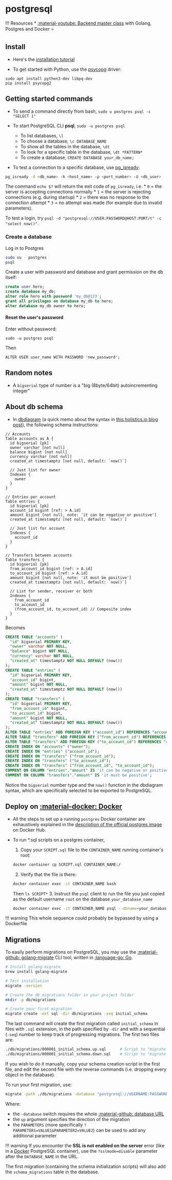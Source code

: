 # postgresql

!!! Resources
    * [:material-youtube: Backend master class](https://youtube.com/playlist?list=PLy_6D98if3ULEtXtNSY_2qN21VCKgoQAE) with Golang, Postgres and Docker :star:

## Install

* Here's the [installation tutorial](https://www.postgresqltutorial.com/postgresql-getting-started/install-postgresql-linux/)

* To get started with Python, use the [psycopg](https://www.psycopg.org/install/) driver:
```
sudo apt install python3-dev libpq-dev
pip install psycopg2
```

## Getting started commands

* To send a command directly from bash, `sudo u postgres psql -c "SELECT 1"` 

* To start PostgreSQL CLI **psql**, `sudo -u postgres psql`
    * To list databases, `\l`
    * To choose a database, `\c DATABASE_NAME`
    * To show all the tables in the database, `\dt`
    * To look for a specific table in the database, `\dt *PATTERN*`
    * To create a database, `CREATE DATABASE your_db_name;`

* To test a connection to a specific database, use [pg_isready](https://www.postgresql.org/docs/current/app-pg-isready.html):
```bash
pg_isready -d <db_name> -h <host_name> -p <port_number> -U <db_user> 
```
The command `echo $?` will return the exit code of `pg_isready`, i.e.
    * `0` = the server is accepting connections normally
    * `1` = the server is rejecting connections (e.g. during startup)
    * `2` = there was no response to the connection attempt
    * `3` = no attempt was made (for example due to invalid parameters).

To test a login, try `psql -d "postgresql://USER:PASSWORD@HOST:PORT/t" -c "select now()"`.

### Create a database

Log in to Postgres
```bash
sudo su - postgres
psql
```
Create a user with password and database and grant permission on the db itself:
```sql
create user hero;
create database my_db;
alter role hero with password 'my_db@123';
grant all privileges on database my_db to hero;
alter database my_db owner to hero;
```
#### Reset the user's password

Enter without password:
```
sudo -u postgres psql
```
Then
```
ALTER USER user_name WITH PASSWORD 'new_password';
```


## Random notes

* A `bigserial` type of number is a "big (8byte/64bit) autoincrementing integer"

## About db schema

* In [dbdiagram](https://dbdiagram.io/) (a quick memo about the syntax in [this holistics.io blog post](https://www.holistics.io/blog/a-database-diagram-designer-built-for-developers-and-analysts/)), the following schema instructions:
```
// Accounts
Table accounts as A {
  id bigserial [pk]
  owner varchar [not null]
  balance bigint [not null]
  currency varchar [not null]
  created_at timestamptz [not null, default: `now()`]
  
  // Just list for owner
  Indexes {
    owner
  }
}

// Entries per account
Table entries {
  id bigserial [pk]
  account_id bigint [ref: > A.id]
  amount bigint [not null, note: 'it can be negative or positive']
  created_at timestamptz [not null, default: `now()`]
  
  // Just list for account
  Indexes {
    account_id
  }
}

// Transfers between accounts
Table transfers {
  id bigserial [pk]
  from_account_id bigint [ref: > A.id]
  to_account_id bigint [ref: > A.id]
  amount bigint [not null, note: 'it must be positive']
  created_at timestamptz [not null, default: `now()`]
  
  // List for sender, receiver or both
  Indexes {
    from_account_id
    to_account_id
    (from_account_id, to_account_id) // Composite index
  }
}
```
Becomes
```sql
CREATE TABLE "accounts" (
  "id" bigserial PRIMARY KEY,
  "owner" varchar NOT NULL,
  "balance" bigint NOT NULL,
  "currency" varchar NOT NULL,
  "created_at" timestamptz NOT NULL DEFAULT (now())
);
CREATE TABLE "entries" (
  "id" bigserial PRIMARY KEY,
  "account_id" bigint,
  "amount" bigint NOT NULL,
  "created_at" timestamptz NOT NULL DEFAULT (now())
);
CREATE TABLE "transfers" (
  "id" bigserial PRIMARY KEY,
  "from_account_id" bigint,
  "to_account_id" bigint,
  "amount" bigint NOT NULL,
  "created_at" timestamptz NOT NULL DEFAULT (now())
);
ALTER TABLE "entries" ADD FOREIGN KEY ("account_id") REFERENCES "accounts" ("id");
ALTER TABLE "transfers" ADD FOREIGN KEY ("from_account_id") REFERENCES "accounts" ("id");
ALTER TABLE "transfers" ADD FOREIGN KEY ("to_account_id") REFERENCES "accounts" ("id");
CREATE INDEX ON "accounts" ("owner");
CREATE INDEX ON "entries" ("account_id");
CREATE INDEX ON "transfers" ("from_account_id");
CREATE INDEX ON "transfers" ("to_account_id");
CREATE INDEX ON "transfers" ("from_account_id", "to_account_id");
COMMENT ON COLUMN "entries"."amount" IS 'it can be negative or positive';
COMMENT ON COLUMN "transfers"."amount" IS 'it must be positive';
```
Notice the `bigserial` number type and the `now()` function in the dbdiagram syntax, which are specifically selected to be exported to PostgreSQL.

## Deploy on [:material-docker: Docker](./../infrastructure/docker.md)

* All the steps to set up a running `postgres` Docker container are exhaustively explained in the [description of the official postgres image](https://hub.docker.com/_/postgres?tab=description) on Docker Hub.

* To run *.sql scripts on a postgres container, 
    1. Copy your `SCRIPT.sql` file to the `CONTAINER_NAME` running container's root:
    ```bash
    docker container cp SCRIPT.sql CONTAINER_NAME:/
    ```
    2. Verify that the file is there:
    ```bash
    docker container exec -it CONTAINER_NAME bash
    ```
    Then `ls SCRIPT*`
    3. Instruct the `psql` client to run the file you just copied as the default username `root` on the database `your_database_name`
    ```bash
    docker container exec -it CONTAINER_NAME psql --dbname=your_database_name --username root -f /SCRIPT.sql
    ```

!!! warning
    This whole sequence could probably be bypassed by using a Dockerfile

## Migrations

To easily perform migrations on PostgreSQL, you may use the [:material-github: golang-migrate](https://github.com/golang-migrate/migrate) CLI tool, written in [:language-go: Go](https://golang.org/). 

```bash
# Install golang-migrate
brew install golang-migrate

# Test installation
migrate -version

# Create the db migrations folder in your project folder
mkdir -p db/migrations

# Create your first migration
migrate create -ext sql -dir db/migrations -seq initial_schema
``` 

The last command will create the first migration called `initial_schema` in files with `.sql` extension, in the path specified by `-dir` and with a sequential (`-seq`) number to keep track of progressing migrations. The first two files are:

```bash
./db/migrations/000001_initial_schema.up.sql      # Script to "migrate up", i.e. moving forward in migrations 
./db/migrations/000001_initial_schema.down.sql    # Script to "migrate down", i.e. moving backwards in migrations
```

If you wish to do it manually, copy your schema creation script in the first file, and edit the second file with the reverse commands (i.e. dropping every object in the database).

To run your first migration, use:

```bash
migrate -path ./db/migrations -database "postgresql://USERNAME:PASSWORD@HOSTNAME:PORT/DATABASE_NAME?PARAMETERS" -verbose up
```

Where:
* the `-database` switch requires the whole [:material-github: database URL](https://github.com/golang-migrate/migrate#database-urls)
* the `up` argument specifies the direction of the migration
* the `PARAMETERS` (more specifically `?PARAMETER1=VALUE1&PARAMETER2=VALUE2`) can be used to add any additional parameter

!!! warning
    If you encounter the **SSL is not enabled on the server** error (like in a [Docker](../cloud/docker.md) PostgreSQL container), use the `?sslmode=disable` parameter after the `DATABASE_NAME` in the URL.

The first migration (containing the schema initialization scripts) will also add the `schema_migrations` table in the database.
